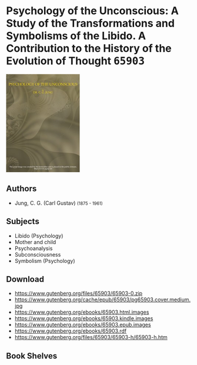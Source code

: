 # Psychology of the Unconscious: A Study of the Transformations and Symbolisms of the Libido. A Contribution to the History of the Evolution of Thought <kbd>65903</kbd>

![](./cover.medium.jpg "")

## Authors


 - Jung, C. G. (Carl Gustav) <small>(1875 - 1961)</small>

## Subjects


 - Libido (Psychology)
 - Mother and child
 - Psychoanalysis
 - Subconsciousness
 - Symbolism (Psychology)

## Download


 - https://www.gutenberg.org/files/65903/65903-0.zip
 - https://www.gutenberg.org/cache/epub/65903/pg65903.cover.medium.jpg
 - https://www.gutenberg.org/ebooks/65903.html.images
 - https://www.gutenberg.org/ebooks/65903.kindle.images
 - https://www.gutenberg.org/ebooks/65903.epub.images
 - https://www.gutenberg.org/ebooks/65903.rdf
 - https://www.gutenberg.org/files/65903/65903-h/65903-h.htm

## Book Shelves



